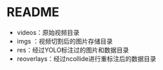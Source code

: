 # README

- videos：原始视频目录
- imgs ：视频切割后的图片存储目录
- res：经过YOLO标注过的图片和数据目录
- reoverlays：经过ncollide进行重标注后的数据目录